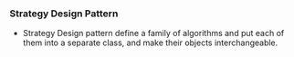 ### Strategy Design Pattern
* Strategy Design pattern define a family of algorithms and put each of them into a separate class, and make their objects interchangeable.

